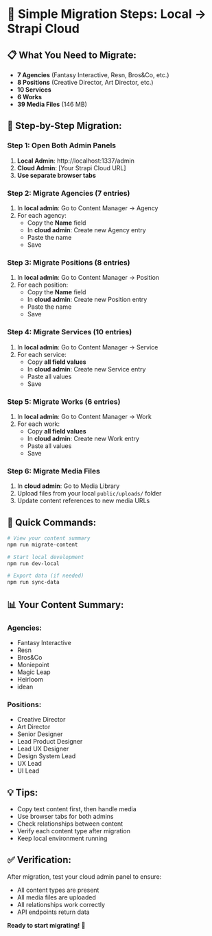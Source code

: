 # 🚀 Simple Migration Steps: Local → Strapi Cloud

## 📋 **What You Need to Migrate:**
- **7 Agencies** (Fantasy Interactive, Resn, Bros&Co, etc.)
- **8 Positions** (Creative Director, Art Director, etc.)
- **10 Services**
- **6 Works**
- **39 Media Files** (146 MB)

## 🔄 **Step-by-Step Migration:**

### **Step 1: Open Both Admin Panels**
1. **Local Admin**: http://localhost:1337/admin
2. **Cloud Admin**: [Your Strapi Cloud URL]
3. **Use separate browser tabs**

### **Step 2: Migrate Agencies (7 entries)**
1. In **local admin**: Go to Content Manager → Agency
2. For each agency:
   - Copy the **Name** field
   - In **cloud admin**: Create new Agency entry
   - Paste the name
   - Save

### **Step 3: Migrate Positions (8 entries)**
1. In **local admin**: Go to Content Manager → Position
2. For each position:
   - Copy the **Name** field
   - In **cloud admin**: Create new Position entry
   - Paste the name
   - Save

### **Step 4: Migrate Services (10 entries)**
1. In **local admin**: Go to Content Manager → Service
2. For each service:
   - Copy **all field values**
   - In **cloud admin**: Create new Service entry
   - Paste all values
   - Save

### **Step 5: Migrate Works (6 entries)**
1. In **local admin**: Go to Content Manager → Work
2. For each work:
   - Copy **all field values**
   - In **cloud admin**: Create new Work entry
   - Paste all values
   - Save

### **Step 6: Migrate Media Files**
1. In **cloud admin**: Go to Media Library
2. Upload files from your local `public/uploads/` folder
3. Update content references to new media URLs

## 🎯 **Quick Commands:**

```bash
# View your content summary
npm run migrate-content

# Start local development
npm run dev-local

# Export data (if needed)
npm run sync-data
```

## 📊 **Your Content Summary:**

### Agencies:
- Fantasy Interactive
- Resn
- Bros&Co
- Moniepoint
- Magic Leap
- Heirloom
- idean

### Positions:
- Creative Director
- Art Director
- Senior Designer
- Lead Product Designer
- Lead UX Designer
- Design System Lead
- UX Lead
- UI Lead

## 💡 **Tips:**
- Copy text content first, then handle media
- Use browser tabs for both admins
- Check relationships between content
- Verify each content type after migration
- Keep local environment running

## ✅ **Verification:**
After migration, test your cloud admin panel to ensure:
- All content types are present
- All media files are uploaded
- All relationships work correctly
- API endpoints return data

**Ready to start migrating!** 🚀 